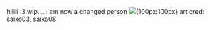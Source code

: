 hiiiii :3 wip.... i am now a changed person
![](https://file.garden/ZeQsUxqOoVX2psZh/Untitled359_20240721204756.png){100px:100px}
art cred: saixo03, saixo08
